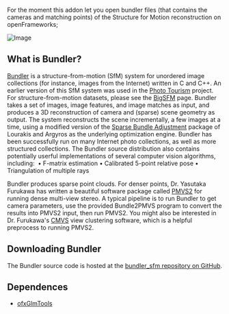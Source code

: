 For the moment this addon let you open bundler files (that contains the cameras and matching points) of the Structure for Motion reconstruction on openFrameworks;

![Image](images/00.gif)

## What is Bundler?

[Bundler](http://www.cs.cornell.edu/~snavely/bundler/) is a structure-from-motion (SfM) system for unordered image collections (for instance, images from the Internet) written in C and C++. An earlier version of this SfM system was used in the [Photo Tourism](http://phototour.cs.washington.edu/) project. For structure-from-motion datasets, please see the [BigSFM](http://www.cs.cornell.edu/projects/bigsfm/) page.
Bundler takes a set of images, image features, and image matches as input, and produces a 3D reconstruction of camera and (sparse) scene geometry as output. The system reconstructs the scene incrementally, a few images at a time, using a modified version of the [Sparse Bundle Adjustment](http://users.ics.forth.gr/~lourakis/sba/) package of Lourakis and Argyros as the underlying optimization engine. Bundler has been successfully run on many Internet photo collections, as well as more structured collections.
The Bundler source distribution also contains potentially userful implementations of several computer vision algorithms, including: 
	•	F-matrix estimation
	•	Calibrated 5-point relative pose
	•	Triangulation of multiple rays

Bundler produces sparse point clouds. For denser points, Dr. Yasutaka Furukawa has written a beautiful software package called [PMVS2](http://www.di.ens.fr/pmvs/) for running dense multi-view stereo. A typical pipeline is to run Bundler to get camera parameters, use the provided Bundle2PMVS program to convert the results into PMVS2 input, then run PMVS2. You might also be interested in Dr. Furukawa's [CMVS](http://www.di.ens.fr/cmvs/) view clustering software, which is a helpful preprocess to running PMVS2.


## Downloading Bundler

The Bundler source code is hosted at the [bundler_sfm repository on GitHub](https://github.com/snavely/bundler_sfm). 

## Dependences

- [ofxGlmTools](https://github.com/patriciogonzalezvivo/ofxGlmTools)